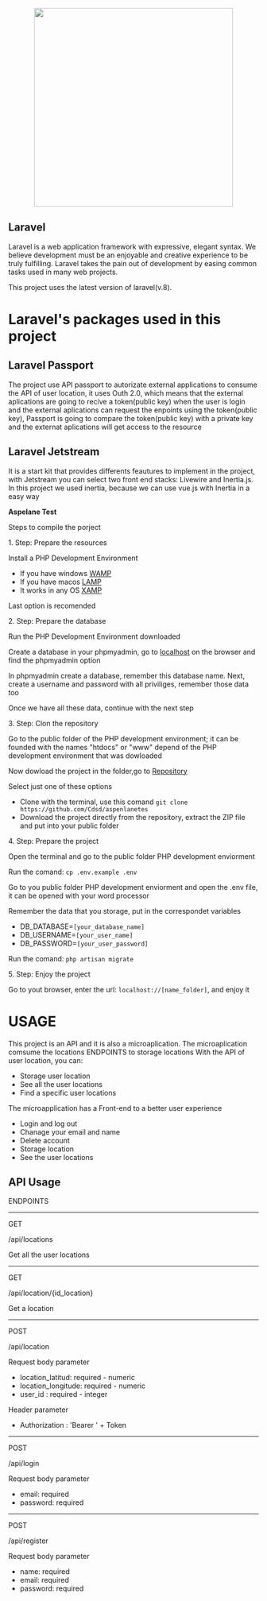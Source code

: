 <p align="center"><a href="https://laravel.com" target="_blank"><img src="https://raw.githubusercontent.com/laravel/art/master/logo-lockup/5%20SVG/2%20CMYK/1%20Full%20Color/laravel-logolockup-cmyk-red.svg" width="400"></a></p>

## Laravel

Laravel is a web application framework with expressive, elegant syntax. We believe development must be an enjoyable and creative experience to be truly fulfilling. Laravel takes the pain out of development by easing common tasks used in many web projects.

This project uses the latest version of laravel(v.8).

<h1>Laravel's packages used in this project</h1>

## Laravel Passport

The project use API passport to autorizate external applications to consume the API of user location, it uses Outh 2.0, which means that the external aplications are going to recive a token(public key) when the user is login and the external aplications can request the enpoints using the token(public key), Passport is going to compare the token(public key) with a private key and the externat aplications will get access to the resource

## Laravel Jetstream

It is a start kit that provides differents feautures to implement in the project, with Jetstream you can select two front end stacks: Livewire and Inertia.js.
In this project we used inertia, because we can use vue.js with Inertia in a easy way




<strong>Aspelane Test</strong>
<p>Steps to compile the porject</p>
<p>1. Step: Prepare the resources</p>
<p>Install a PHP Development Environment</p>
<ul>
    <li>If you have windows <a href="https://www.wampserver.com/en/">WAMP</a></li>
    <li>If you have macos <a href="https://www.mamp.info/en/">LAMP</a></li>
    <li>It works in any OS <a href="https://www.apachefriends.org/en/index.html">XAMP</a></li>
</ul>
<span>Last option is recomended<span>

<p>2. Step: Prepare the database </p>
<p>Run the PHP Development Environment downloaded</p>
<p>Create a database in your phpmyadmin, go to <a href="localhost">localhost</a> on the browser and find the phpmyadmin option</p>
<p>In phpmyadmin create a database, remember this database name. Next, create a username and password with all priviliges, remember those data too</p>
<p>Once we have all these data, continue with the next step</p>

<p>3. Step: Clon the repository </p>
<p>Go to the public folder of the PHP development environment; it can be founded with the names "htdocs" or "www" depend of the PHP development environment that was dowloaded</p>
<p>Now dowload the project in the folder,go to <a href="https://github.com/Cdsd/aspenlanetes">Repository</a></p>
<p>Select just one of these options</p>
<ul>
    <li>Clone with the terminal, use this comand <code>git clone https://github.com/Cdsd/aspenlanetes</code></li>
    <li>Download the project directly from the repository, extract the ZIP file and put into your public folder</li>
</ul>
<p>4. Step: Prepare the project </p>
<p>Open the terminal and go to the public folder PHP development enviorment</p>
<p>Run the comand: <code>cp .env.example .env</code></p>
<p>Go to you public folder PHP development enviorment and open the .env file, it can be opened with your word processor</p>
<p>Remember the data that you storage, put in the correspondet variables
    <ul>
        <li>DB_DATABASE=<code>[your_database_name]</code></li>
        <li>DB_USERNAME=<code>[your_user_name]</code></li>
        <li>DB_PASSWORD=<code>[your_user_password]</code></li>
    </ul>
<p>Run the comand: <code>php artisan migrate</code></p>
<p>5. Step: Enjoy the project </p>
<p>Go to yout browser, enter the url: <code>localhost://[name_folder]</code>, and enjoy it</p>

<h1>USAGE</h1>
This project is an API and it is also a microaplication.
The microaplication comsume the locations ENDPOINTS to storage locations
With the API of user location, you can:
<ul>
    <li>Storage user location</li>
    <li>See all the user locations</li>
    <li>Find a specific user locations</li>
</ul>
The microapplication has a Front-end to a better user experience
<ul>
    <li>Login and log out</li>
    <li>Chanage your email and name</li>
    <li>Delete account</li>
    <li>Storage location</li>
    <li>See the user locations</li>
</ul>


<h2>API Usage</h2>
<p>ENDPOINTS</p>
<hr>
<p>GET</p>
<p>/api/locations</p>
<p>Get all the user locations</p>
<hr>
<p>GET</p>
<p>/api/location/{id_location}</p>
<p>Get a location </p>
<hr>
<p>POST</p>
<p>/api/location</p>
<p>Request body parameter</p>
<ul>
    <li>location_latitud: required - numeric</li>
    <li>location_longitude: required - numeric</li>
    <li>user_id : required - integer</li>
</ul>
<p>Header parameter</p>
<ul>
    <li>Authorization : 'Bearer ' + Token</li>
</ul>
<hr>
<p>POST</p>
<p>/api/login</p>
<p>Request body parameter</p>
<ul>
    <li>email: required </li>
    <li>password: required </li>
</ul>
<hr>
<p>POST</p>
<p>/api/register</p>
<p>Request body parameter</p>
<ul>
    <li>name: required </li>
    <li>email: required </li>
    <li>password: required </li>
</ul>


        
